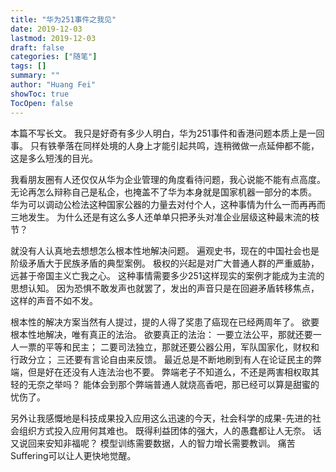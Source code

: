 ```yaml
---
title: "华为251事件之我见"
date: 2019-12-03
lastmod: 2019-12-03
draft: false
categories: ["随笔"]
tags: []
summary: ""
author: "Huang Fei"
showToc: true
TocOpen: false
---
```


本篇不写长文。
我只是好奇有多少人明白，华为251事件和香港问题本质上是一回事。
只有铁拳落在同样处境的人身上才能引起共鸣，连稍微做一点延伸都不能，这是多么短浅的目光。

我看朋友圈有人还仅仅从华为企业管理的角度看待问题，我心说能不能有点高度。
无论再怎么辩称自己是私企，也掩盖不了华为本身就是国家机器一部分的本质。
华为可以调动公检法这种国家公器的力量去对付个人，这种事情为什么一而再再而三地发生。
为什么还是有这么多人还单单只把矛头对准企业层级这种最末流的枝节？

就没有人认真地去想想怎么根本性地解决问题。
遍观史书，现在的中国社会也是阶级矛盾大于民族矛盾的典型案例。
极权的兴起是对广大普通人群的严重威胁，远甚于帝国主义亡我之心。
这种事情需要多少251这样现实的案例才能成为主流的思想认知。
因为恐惧不敢发声也就罢了，发出的声音只是在回避矛盾转移焦点，这样的声音不如不发。

根本性的解决方案当然有人提过，提的人得了奖患了癌现在已经两周年了。
欲要根本性地解决，唯有真正的法治。
欲要真正的法治：
一要立法公平，那就还要一人一票的平等和民主；
二要司法独立，那就还要公器公用，军队国家化，财权和行政分立；
三还要有言论自由来反馈。
最近总是不断地刷到有人在论证民主的弊端，但是好在还没有人连法治也不要。
弊端老子不知道么，不还是两害相权取其轻的无奈之举吗？
能体会到那个弊端普通人就烧高香吧，那已经可以算是甜蜜的忧伤了。

另外让我感慨地是科技成果投入应用这么迅速的今天，社会科学的成果-先进的社会组织方式投入应用何其难也。
既得利益团体的强大，人的愚蠢都让人无奈。
话又说回来安知非福呢？
模型训练需要数据，人的智力增长需要教训。
痛苦Suffering可以让人更快地觉醒。